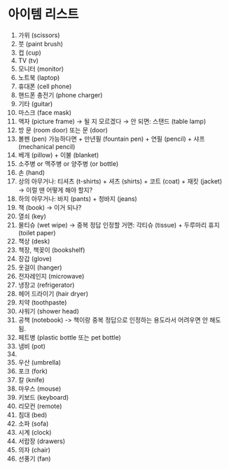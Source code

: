 # 아이템 리스트

1. 가위 (scissors)
2. 붓 (paint brush)
3. 컵 (cup)
4. TV (tv)
5. 모니터 (monitor)
6. 노트북 (laptop)
7. 휴대폰 (cell phone)
8. 핸드폰 충전기 (phone charger)
9. 기타 (guitar)
10. 마스크 (face mask)
11. 액자 (picture frame) → 될 지 모르겠다 → 안 되면: 스탠드 (table lamp)
12. 방 문 (room door) 또는 문 (door)
13. 볼펜 (pen) 가능하다면 + 만년필 (fountain pen) + 연필 (pencil) + 샤프 (mechanical pencil)
14. 베개 (pillow) + 이불 (blanket)
15. 소주병 or 맥주병 or 양주병 (or bottle)
16. 손 (hand)
17. 상의 아무거나: 티셔츠 (t-shirts) + 셔츠 (shirts) + 코트 (coat) + 재킷 (jacket) → 이럴 땐 어떻게 해야 할지?
18. 하의 아무거나: 바지 (pants) + 청바지 (jeans)
19. 책 (book) → 이거 되나?
20. 열쇠 (key)
21. 물티슈 (wet wipe) → 중복 정답 인정할 거면: 각티슈 (tissue) + 두루마리 휴지 (toilet paper)
22. 책상 (desk)
23. 책장, 책꽂이 (bookshelf)
24. 장갑 (glove)
25. 옷걸이 (hanger)
26. 전자레인지 (microwave)
27. 냉장고 (refrigerator)
28. 헤어 드라이기 (hair dryer)
29. 치약 (toothpaste)
30. 샤워기 (shower head)
31. 공책 (notebook) -> 책이랑 중복 정답으로 인정하는 용도라서 어려우면 안 해도 됨.
32. 페트병 (plastic bottle 또는 pet bottle)
33. 냄비 (pot)
34. 
35. 우산 (umbrella)
36. 포크 (fork)
37. 칼 (knife)
38. 마우스 (mouse)
39. 키보드 (keyboard)
40. 리모컨 (remote)
41. 침대 (bed)
42. 소파 (sofa)
43. 시계 (clock)
44. 서랍장 (drawers)
45. 의자 (chair)
46. 선풍기 (fan)